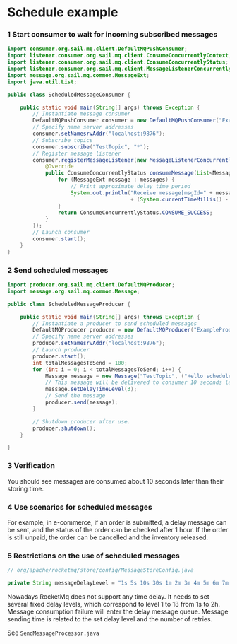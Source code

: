 # Schedule example

### 1 Start consumer to wait for incoming subscribed messages 

```java
import consumer.org.sail.mq.client.DefaultMQPushConsumer;
import listener.consumer.org.sail.mq.client.ConsumeConcurrentlyContext;
import listener.consumer.org.sail.mq.client.ConsumeConcurrentlyStatus;
import listener.consumer.org.sail.mq.client.MessageListenerConcurrently;
import message.org.sail.mq.common.MessageExt;
import java.util.List;

public class ScheduledMessageConsumer {

    public static void main(String[] args) throws Exception {
        // Instantiate message consumer
        DefaultMQPushConsumer consumer = new DefaultMQPushConsumer("ExampleConsumer");
        // Specify name server addresses
        consumer.setNamesrvAddr("localhost:9876");
        // Subscribe topics
        consumer.subscribe("TestTopic", "*");
        // Register message listener
        consumer.registerMessageListener(new MessageListenerConcurrently() {
            @Override
            public ConsumeConcurrentlyStatus consumeMessage(List<MessageExt> messages, ConsumeConcurrentlyContext context) {
                for (MessageExt message : messages) {
                    // Print approximate delay time period
                    System.out.println("Receive message[msgId=" + message.getMsgId() + "] "
                                       + (System.currentTimeMillis() - message.getStoreTimestamp()) + "ms later");
                }
                return ConsumeConcurrentlyStatus.CONSUME_SUCCESS;
            }
        });
        // Launch consumer
        consumer.start();
    }
}
```

### 2 Send scheduled messages 

```java
import producer.org.sail.mq.client.DefaultMQProducer;
import message.org.sail.mq.common.Message;

public class ScheduledMessageProducer {

    public static void main(String[] args) throws Exception {
        // Instantiate a producer to send scheduled messages
        DefaultMQProducer producer = new DefaultMQProducer("ExampleProducerGroup");
        // Specify name server addresses
        producer.setNamesrvAddr("localhost:9876");
        // Launch producer
        producer.start();
        int totalMessagesToSend = 100;
        for (int i = 0; i < totalMessagesToSend; i++) {
            Message message = new Message("TestTopic", ("Hello scheduled message " + i).getBytes());
            // This message will be delivered to consumer 10 seconds later.
            message.setDelayTimeLevel(3);
            // Send the message
            producer.send(message);
        }

        // Shutdown producer after use.
        producer.shutdown();
    }

}
```

### 3 Verification 

You should see messages are consumed about 10 seconds later than their storing time. 

### 4 Use scenarios for scheduled messages

For example, in e-commerce, if an order is submitted, a delay message can be sent, and the status of the order can be checked after 1 hour. If the order is still unpaid, the order can be cancelled and the inventory released.

### 5 Restrictions on the use of scheduled messages

```java 
// org/apache/rocketmq/store/config/MessageStoreConfig.java

private String messageDelayLevel = "1s 5s 10s 30s 1m 2m 3m 4m 5m 6m 7m 8m 9m 10m 20m 30m 1h 2h";
```

Nowadays RocketMq does not support any time delay. It needs to set several fixed delay levels, which correspond to level 1 to 18 from 1s to 2h. Message consumption failure will enter the delay message queue. Message sending time is related to the set delay level and the number of retries.

 See `SendMessageProcessor.java` 
